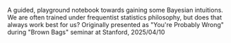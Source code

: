 A guided, playground notebook towards gaining some Bayesian intuitions. We are often trained under frequentist statistics philosophy, but does that always work best for us? Originally presented as "You're Probably Wrong" during "Brown Bags" seminar at Stanford, 2025/04/10
